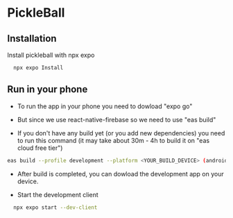 
# PickleBall



## Installation

Install pickleball with npx expo

```bash
  npx expo Install
```

    
## Run in your phone

- To run the app in your phone you need to dowload "expo go"

- But since we use react-native-firebase so we need to use "eas build"

- If you don't have any build yet (or you add new dependencies) you need to run this command (it may take about 30m - 4h to build it on "eas cloud free tier")
```bash
eas build --profile development --platform <YOUR_BUILD_DEVICE> (android or ios)
```

- After build is completed, you can dowload the development app on your device.

- Start the development client

```bash
  npx expo start --dev-client
```

